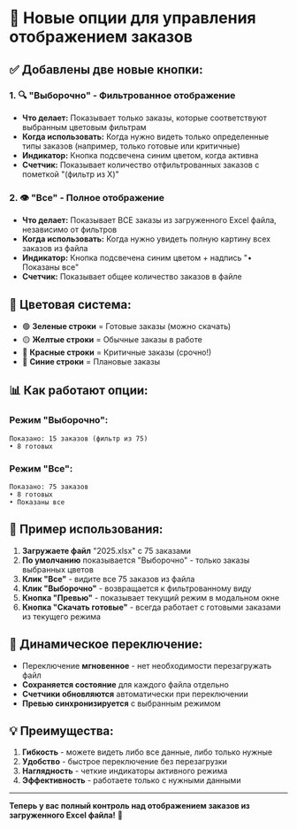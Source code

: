 # 🎯 Новые опции для управления отображением заказов

## ✅ Добавлены две новые кнопки:

### 1. 🔍 **"Выборочно"** - Фильтрованное отображение
- **Что делает:** Показывает только заказы, которые соответствуют выбранным цветовым фильтрам
- **Когда использовать:** Когда нужно видеть только определенные типы заказов (например, только готовые или критичные)
- **Индикатор:** Кнопка подсвечена синим цветом, когда активна
- **Счетчик:** Показывает количество отфильтрованных заказов с пометкой "(фильтр из X)"

### 2. 👁️ **"Все"** - Полное отображение  
- **Что делает:** Показывает ВСЕ заказы из загруженного Excel файла, независимо от фильтров
- **Когда использовать:** Когда нужно увидеть полную картину всех заказов из файла
- **Индикатор:** Кнопка подсвечена синим цветом + надпись "• Показаны все"
- **Счетчик:** Показывает общее количество заказов в файле

## 🎨 Цветовая система:

- 🟢 **Зеленые строки** = Готовые заказы (можно скачать)
- 🟡 **Желтые строки** = Обычные заказы в работе  
- 🔴 **Красные строки** = Критичные заказы (срочно!)
- 🔵 **Синие строки** = Плановые заказы

## 📊 Как работают опции:

### Режим "Выборочно":
```
Показано: 15 заказов (фильтр из 75)
• 8 готовых
```

### Режим "Все":  
```
Показано: 75 заказов
• 8 готовых  
• Показаны все
```

## 🚀 Пример использования:

1. **Загружаете файл** "2025.xlsx" с 75 заказами
2. **По умолчанию** показывается "Выборочно" - только заказы выбранных цветов
3. **Клик "Все"** - видите все 75 заказов из файла
4. **Клик "Выборочно"** - возвращается к фильтрованному виду
5. **Кнопка "Превью"** - показывает текущий режим в модальном окне
6. **Кнопка "Скачать готовые"** - всегда работает с готовыми заказами из текущего режима

## 🔄 Динамическое переключение:

- Переключение **мгновенное** - нет необходимости перезагружать файл
- **Сохраняется состояние** для каждого файла отдельно
- **Счетчики обновляются** автоматически при переключении
- **Превью синхронизируется** с выбранным режимом

## 💡 Преимущества:

1. **Гибкость** - можете видеть либо все данные, либо только нужные
2. **Удобство** - быстрое переключение без перезагрузки
3. **Наглядность** - четкие индикаторы активного режима
4. **Эффективность** - работаете только с нужными данными

---

**Теперь у вас полный контроль над отображением заказов из загруженного Excel файла!** 🎉

